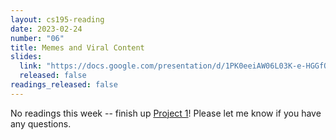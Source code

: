 ```yaml
---
layout: cs195-reading
date: 2023-02-24
number: "06"
title: Memes and Viral Content
slides:
  link: "https://docs.google.com/presentation/d/1PK0eeiAW06L03K-e-HGGfQdSG_wcG4dfqI-yMFBNlpc/edit"
  released: false
readings_released: false
---
```


<!-- No clue why jekyll-relative-links refuses to process an md link -->

No readings this week -- finish up
[Project 1](../../assignments/h195-proj1.html)! Please let me know if you have
any questions.
